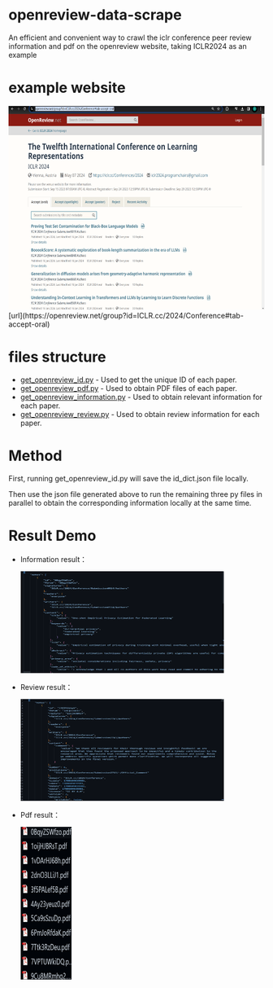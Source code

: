# openreview-data-scrape
An efficient and convenient way to crawl the iclr conference peer review information and pdf on the openreview website, taking ICLR2024 as an example

# example website
<img src="images/1707112876582.jpg" alt="ICLR 2024" width="600" height="400">
[url](https://openreview.net/group?id=ICLR.cc/2024/Conference#tab-accept-oral)


# files structure 
  - [get_openreview_id.py](#文件1.1) - Used to get the unique ID of each paper.
  - [get_openreview_pdf.py](#文件1.2) - Used to obtain PDF files of each paper.
  - [get_openreview_information.py](#文件1.3) - Used to obtain relevant information for each paper.
  - [get_openreview_review.py](#文件1.4) - Used to obtain review information for each paper.

# Method
  First, running get_openreview_id.py will save the id_dict.json file locally.

  Then use the json file generated above to run the remaining three py files in parallel to obtain the corresponding information locally at the same time.

# Result Demo
- Information result：

  <img src="images/information.jpg" alt="ICLR 2024_information" width="400" height="200">
- Review result：

  <img src="images/review.jpg" alt="ICLR 2024_review" width="400" height="200">
- Pdf result：

  <img src="images/1707113461050.jpg" alt="ICLR 2024_pdf" width="100" height="300">
